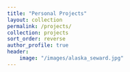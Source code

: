```yaml
---
title: "Personal Projects"
layout: collection
permalink: /projects/
collection: projects
sort_order: reverse
author_profile: true
header:
    image: "/images/alaska_seward.jpg"
---
```


